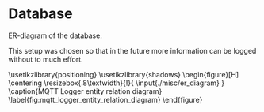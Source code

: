 # Database

ER-diagram of the database.

This setup was chosen so that in the future more information can be logged
without to much effort.

\usetikzlibrary{positioning}
\usetikzlibrary{shadows}
\begin{figure}[H]
    \centering
    \resizebox{.8\textwidth}{!}{
        \input{./misc/er_diagram}
    }
    \caption{MQTT Logger entity relation diagram}
    \label{fig:mqtt_logger_entity_relation_diagram}
\end{figure}
